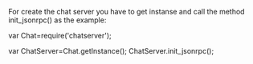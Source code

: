 For create the chat server you have to get instanse and call the method init_jsonrpc() as the example:

var Chat=require('chatserver');

var ChatServer=Chat.getInstance();
ChatServer.init_jsonrpc();